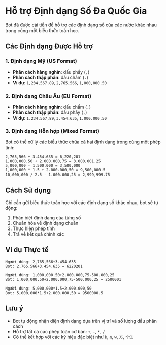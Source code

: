 # Hỗ trợ Định dạng Số Đa Quốc Gia

Bot đã được cải tiến để hỗ trợ các định dạng số của các nước khác nhau trong cùng một biểu thức toán học.

## Các Định dạng Được Hỗ trợ

### 1. Định dạng Mỹ (US Format)
- **Phân cách hàng nghìn**: dấu phẩy (`,`)
- **Phân cách thập phân**: dấu chấm (`.`)
- **Ví dụ**: `1,234,567.89`, `2,765,566`, `1,000,000.50`

### 2. Định dạng Châu Âu (EU Format)
- **Phân cách hàng nghìn**: dấu chấm (`.`)
- **Phân cách thập phân**: dấu phẩy (`,`)
- **Ví dụ**: `1.234.567,89`, `3.454.635`, `1.000.000,50`

### 3. Định dạng Hỗn hợp (Mixed Format)
Bot có thể xử lý các biểu thức chứa cả hai định dạng trong cùng một phép tính:

```
2,765,566 + 3.454.635 = 6,220,201
1,000,000.50 + 2.000.000,75 = 3,000,001.25
5,000,000 - 1.500.000 = 3,500,000
1,000,000 * 1.5 + 2.000.000,50 = 9,500,000.5
10,000,000 / 2.5 - 1.000.000,25 = 2,999,999.75
```

## Cách Sử dụng

Chỉ cần gửi biểu thức toán học với các định dạng số khác nhau, bot sẽ tự động:
1. Phân biệt định dạng của từng số
2. Chuẩn hóa về định dạng chuẩn
3. Thực hiện phép tính
4. Trả về kết quả chính xác

## Ví dụ Thực tế

```
Người dùng: 2,765,566+3.454.635
Bot: 2,765,566+3.454.635 = 6220201

Người dùng: 1,000,000.50+2.000.000,75-500.000,25
Bot: 1,000,000.50+2.000.000,75-500.000,25 = 2500001

Người dùng: 5,000,000*1.5+2.000.000,50
Bot: 5,000,000*1.5+2.000.000,50 = 9500000.5
```

## Lưu ý

- Bot tự động nhận diện định dạng dựa trên vị trí và số lượng dấu phân cách
- Hỗ trợ tất cả các phép toán cơ bản: `+`, `-`, `*`, `/`
- Có thể kết hợp với các ký hiệu đặc biệt như `k`, `m`, `w`, `万`, `个亿`

